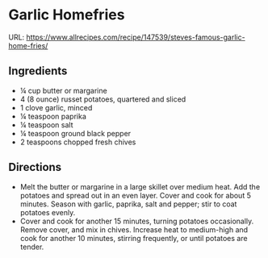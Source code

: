 # Garlic Homefries
URL:  https://www.allrecipes.com/recipe/147539/steves-famous-garlic-home-fries/

## Ingredients
-   ¼ cup butter or margarine
-   4 (8 ounce) russet potatoes, quartered and sliced
-   1 clove garlic, minced
-   ¼ teaspoon paprika
-   ¼ teaspoon salt
-   ¼ teaspoon ground black pepper
-   2 teaspoons chopped fresh chives

## Directions
-  Melt the butter or margarine in a large skillet over medium heat. Add the potatoes and spread out in an even layer. Cover and cook for about 5 minutes. Season with garlic, paprika, salt and pepper; stir to coat potatoes evenly.
-  Cover and cook for another 15 minutes, turning potatoes occasionally. Remove cover, and mix in chives. Increase heat to medium-high and cook for another 10 minutes, stirring frequently, or until potatoes are tender.